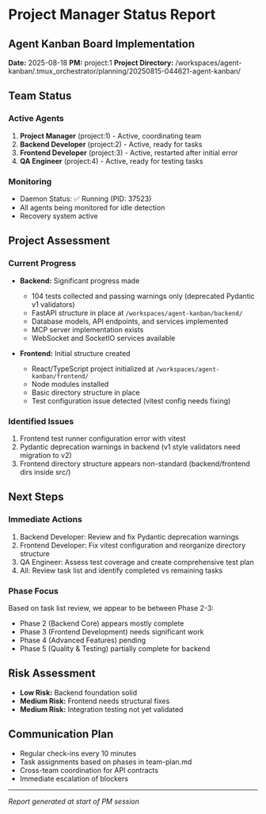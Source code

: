 # Project Manager Status Report
## Agent Kanban Board Implementation

**Date:** 2025-08-18
**PM:** project:1
**Project Directory:** /workspaces/agent-kanban/.tmux_orchestrator/planning/20250815-044621-agent-kanban/

## Team Status

### Active Agents
1. **Project Manager** (project:1) - Active, coordinating team
2. **Backend Developer** (project:2) - Active, ready for tasks
3. **Frontend Developer** (project:3) - Active, restarted after initial error
4. **QA Engineer** (project:4) - Active, ready for testing tasks

### Monitoring
- Daemon Status: ✅ Running (PID: 37523)
- All agents being monitored for idle detection
- Recovery system active

## Project Assessment

### Current Progress
- **Backend:** Significant progress made
  - 104 tests collected and passing warnings only (deprecated Pydantic v1 validators)
  - FastAPI structure in place at `/workspaces/agent-kanban/backend/`
  - Database models, API endpoints, and services implemented
  - MCP server implementation exists
  - WebSocket and SocketIO services available

- **Frontend:** Initial structure created
  - React/TypeScript project initialized at `/workspaces/agent-kanban/frontend/`
  - Node modules installed
  - Basic directory structure in place
  - Test configuration issue detected (vitest config needs fixing)

### Identified Issues
1. Frontend test runner configuration error with vitest
2. Pydantic deprecation warnings in backend (v1 style validators need migration to v2)
3. Frontend directory structure appears non-standard (backend/frontend dirs inside src/)

## Next Steps

### Immediate Actions
1. Backend Developer: Review and fix Pydantic deprecation warnings
2. Frontend Developer: Fix vitest configuration and reorganize directory structure
3. QA Engineer: Assess test coverage and create comprehensive test plan
4. All: Review task list and identify completed vs remaining tasks

### Phase Focus
Based on task list review, we appear to be between Phase 2-3:
- Phase 2 (Backend Core) appears mostly complete
- Phase 3 (Frontend Development) needs significant work
- Phase 4 (Advanced Features) pending
- Phase 5 (Quality & Testing) partially complete for backend

## Risk Assessment
- **Low Risk:** Backend foundation solid
- **Medium Risk:** Frontend needs structural fixes
- **Medium Risk:** Integration testing not yet validated

## Communication Plan
- Regular check-ins every 10 minutes
- Task assignments based on phases in team-plan.md
- Cross-team coordination for API contracts
- Immediate escalation of blockers

---
*Report generated at start of PM session*
